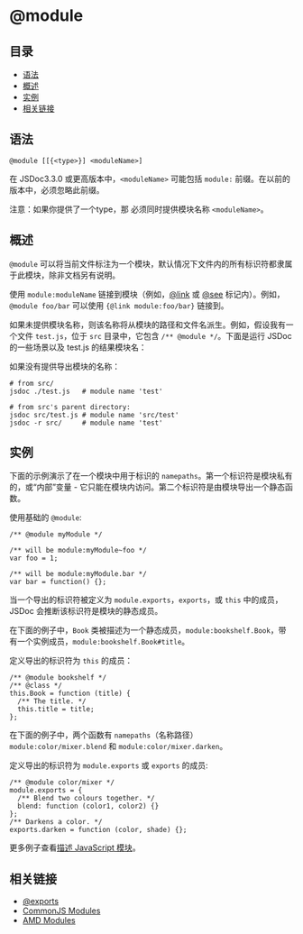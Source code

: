 # @module

## 目录

- [语法](#语法)
- [概述](#概述)
- [实例](#实例)
- [相关链接](#相关链接)

## 语法

```
@module [[{<type>}] <moduleName>]
```

在 JSDoc3.3.0 或更高版本中，`<moduleName>` 可能包括 `module:` 前缀。在以前的版本中，必须忽略此前缀。

注意：如果你提供了一个type，那 必须同时提供模块名称 `<moduleName>`。

## 概述

`@module` 可以将当前文件标注为一个模块，默认情况下文件内的所有标识符都隶属于此模块，除非文档另有说明。

使用 `module:moduleName` 链接到模块（例如，[@link](./tags-link.md) 或 [@see](./tags-see.md) 标记内）。例如，`@module foo/bar` 可以使用 `{@link module:foo/bar}` 链接到。

如果未提供模块名称，则该名称将从模块的路径和文件名派生。例如，假设我有一个文件 `test.js`，位于 `src` 目录中，它包含 `/** @module */`。下面是运行 JSDoc 的一些场景以及 test.js 的结果模块名：

如果没有提供导出模块的名称：

```
# from src/
jsdoc ./test.js   # module name 'test'

# from src's parent directory:
jsdoc src/test.js # module name 'src/test'
jsdoc -r src/     # module name 'test'
```

## 实例

下面的示例演示了在一个模块中用于标识的 `namepaths`。第一个标识符是模块私有的，或“内部”变量 - 它只能在模块内访问。第二个标识符是由模块导出一个静态函数。

使用基础的 `@module`:

```
/** @module myModule */

/** will be module:myModule~foo */
var foo = 1;

/** will be module:myModule.bar */
var bar = function() {};
```

当一个导出的标识符被定义为 `module.exports`，`exports`，或 `this` 中的成员，JSDoc 会推断该标识符是模块的静态成员。

在下面的例子中，`Book` 类被描述为一个静态成员，`module:bookshelf.Book`，带有一个实例成员，`module:bookshelf.Book#title`。

定义导出的标识符为 `this` 的成员：

```
/** @module bookshelf */
/** @class */
this.Book = function (title) {
  /** The title. */
  this.title = title;
};
```

在下面的例子中，两个函数有 `namepaths`（名称路径）`module:color/mixer.blend` 和 `module:color/mixer.darken`。

定义导出的标识符为 `module.exports` 或 `exports` 的成员:

```
/** @module color/mixer */
module.exports = {
  /** Blend two colours together. */
  blend: function (color1, color2) {}
};
/** Darkens a color. */
exports.darken = function (color, shade) {};
```

更多例子查看[描述 JavaScript 模块](./howto-commonjs-modules.md)。

## 相关链接

- [@exports](./tags-exports.md)
- [CommonJS Modules](./howto-commonjs-modules.md)
- [AMD Modules](./howto-amd-modules.md)



